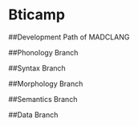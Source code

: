 # Bticamp

##Development Path of MADCLANG

##Phonology Branch

##Syntax Branch

##Morphology Branch

##Semantics Branch

##Data Branch
